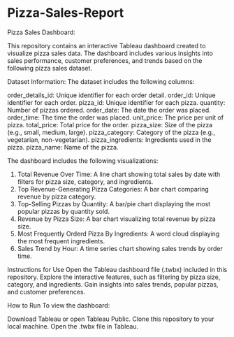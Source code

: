 # Pizza-Sales-Report

Pizza Sales Dashboard:

This repository contains an interactive Tableau dashboard created to visualize pizza sales data. The dashboard includes various insights into sales performance, customer preferences, and trends based on the following pizza sales dataset.

Dataset Information: The dataset includes the following columns:

order_details_id: Unique identifier for each order detail.
order_id: Unique identifier for each order.
pizza_id: Unique identifier for each pizza.
quantity: Number of pizzas ordered.
order_date: The date the order was placed.
order_time: The time the order was placed.
unit_price: The price per unit of pizza.
total_price: Total price for the order.
pizza_size: Size of the pizza (e.g., small, medium, large).
pizza_category: Category of the pizza (e.g., vegetarian, non-vegetarian).
pizza_ingredients: Ingredients used in the pizza.
pizza_name: Name of the pizza.

The dashboard includes the following visualizations:
1. Total Revenue Over Time: A line chart showing total sales by date with filters for pizza size, category, and ingredients.
2. Top Revenue-Generating Pizza Categories: A bar chart comparing revenue by pizza category.
3. Top-Selling Pizzas by Quantity: A bar/pie chart displaying the most popular pizzas by quantity sold.
4. Revenue by Pizza Size: A bar chart visualizing total revenue by pizza size.
5. Most Frequently Orderd Pizza By Ingredients: A word cloud displaying the most frequent ingredients.
6. Sales Trend by Hour: A time series chart showing sales trends by order time.
   
Instructions for Use
Open the Tableau dashboard file (.twbx) included in this repository.
Explore the interactive features, such as filtering by pizza size, category, and ingredients.
Gain insights into sales trends, popular pizzas, and customer preferences.

How to Run To view the dashboard:

Download Tableau or open Tableau Public.
Clone this repository to your local machine.
Open the .twbx file in Tableau.
